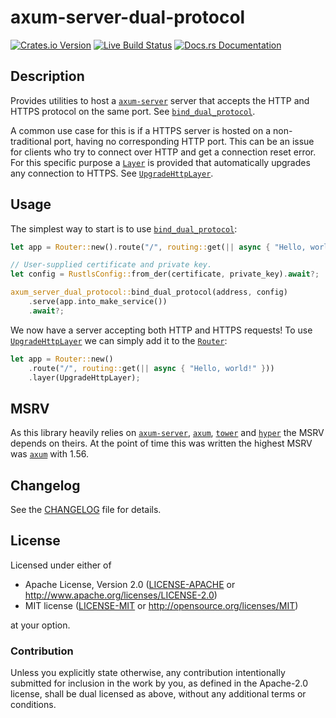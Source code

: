 # axum-server-dual-protocol

[![Crates.io Version](https://img.shields.io/crates/v/axum-server-dual-protocol.svg)](https://crates.io/crates/axum-server-dual-protocol)
[![Live Build Status](https://img.shields.io/github/workflow/status/daxpedda/axum-server-dual-protocol/Test/main)](https://github.com/daxpedda/axum-server-dual-protocol/actions/workflows/test.yml)
[![Docs.rs Documentation](https://img.shields.io/docsrs/axum-server-dual-protocol)](https://docs.rs/crate/axum-server-dual-protocol)

## Description

Provides utilities to host a [`axum-server`] server that
accepts the HTTP and HTTPS protocol on the same port. See
[`bind_dual_protocol`].

A common use case for this is if a HTTPS server is hosted on a
non-traditional port, having no corresponding HTTP port. This can be an
issue for clients who try to connect over HTTP and get a connection reset
error. For this specific purpose a [`Layer`] is provided
that automatically upgrades any connection to HTTPS. See
[`UpgradeHttpLayer`].

## Usage

The simplest way to start is to use [`bind_dual_protocol`]:
```rust
let app = Router::new().route("/", routing::get(|| async { "Hello, world!" }));

// User-supplied certificate and private key.
let config = RustlsConfig::from_der(certificate, private_key).await?;

axum_server_dual_protocol::bind_dual_protocol(address, config)
	.serve(app.into_make_service())
	.await?;
```

We now have a server accepting both HTTP and HTTPS requests! To use
[`UpgradeHttpLayer`] we can simply add it to the [`Router`]:
```rust
let app = Router::new()
	.route("/", routing::get(|| async { "Hello, world!" }))
	.layer(UpgradeHttpLayer);
```

## MSRV

As this library heavily relies on [`axum-server`], [`axum`],
[`tower`] and [`hyper`] the MSRV depends on theirs. At the point of time
this was written the highest MSRV was [`axum`] with 1.56.

## Changelog

See the [CHANGELOG] file for details.

## License

Licensed under either of

- Apache License, Version 2.0 ([LICENSE-APACHE] or <http://www.apache.org/licenses/LICENSE-2.0>)
- MIT license ([LICENSE-MIT] or <http://opensource.org/licenses/MIT>)

at your option.

### Contribution

Unless you explicitly state otherwise, any contribution intentionally
submitted for inclusion in the work by you, as defined in the Apache-2.0
license, shall be dual licensed as above, without any additional terms or
conditions.

[CHANGELOG]: https://github.com/daxpedda/axum-server-dual-protocol/blob/main/CHANGELOG.md
[LICENSE-MIT]: https://github.com/daxpedda/axum-server-dual-protocol/blob/main/LICENSE-MIT
[LICENSE-APACHE]: https://github.com/daxpedda/axum-server-dual-protocol/blob/main/LICENSE-APACHE
[`axum`]: https://docs.rs/axum/latest/axum
[`axum-server`]: https://docs.rs/axum-server/latest/axum-server
[`bind_dual_protocol`]: https://docs.rs/axum-server-dual-protocol/latest/axum-server-dual-protocol/fn.bind_dual_protocol.html
[`hyper`]: https://docs.rs/hyper/latest/hyper
[`Layer`]: https://docs.rs/tower-layer/latest/tower_layer/trait.Layer.html
[`Router`]: https://docs.rs/axum/latest/axum/struct.Router.html
[`tower`]: https://docs.rs/tower/latest/tower
[`UpgradeHttpLayer`]: https://docs.rs/axum-server-dual-protocol/latest/axum-server-dual-protocol/struct.UpgradeHttpLayer.html
